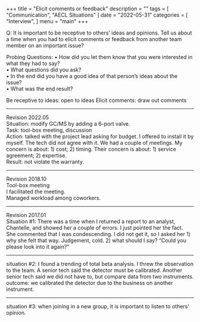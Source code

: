 +++
title = "Elicit comments or feedback"
description = ""
tags = [
    "Communication",
    "AECL Situations"
]
date = "2022-05-31"
categories = [
    "Interview",
]
menu = "main"
+++

Q: It is important to be receptive to others’ ideas and opinions. Tell us about a time when you had to elicit comments or feedback from another team member on an important issue?  

Probing Questions:
•	How did you let them know that you were interested in what they had to say?   
•	What questions did you ask?	  
•	In the end did you have a good idea of that person’s ideas about the issue?  
•	What was the end result?  

Be receptive to ideas: open to ideas
Elicit comments: draw out comments

***
Revision 2022.05  
Situation: modify GC/MS by adding a 6-port valve.  
Task: tool-box meeting, discussion  
Action: talked with the project lead asking for budget.  I offered to install it by myself.  The tech did not agree with it.  We had a couple of meetings. My concern is about: 1) cost; 2) timing.  Their concern is about: 1) service agreement; 2) expertise.  
Result: not violate the warranty.  

***
Revision 2018.10  
Tool-box meeting  
I facilitated the meeting.  
Managed workload among coworkers.  

***
Revision 2017.01  
Situation #1: There was a time when I returned a report to an analyst, Chantelle, and showed her a couple of errors. I just pointed her the fact.  She commented that I was condescending.  I did not get it, so I asked her 1) why she felt that way.  Judgement, cold. 2) what should I say? “Could you please look into it again?”

***
situation #2: I found a trending of total beta analysis.  I threw the observation to the team. A senior tech said the detector must be calibrated. Another senior tech said we did not have to, but compare data from two instruments.  
outcome: we calibrated the detector due to the business on another instrument.  

***
situation #3: when joining in a new group, it is important to listen to others' opinion.  
